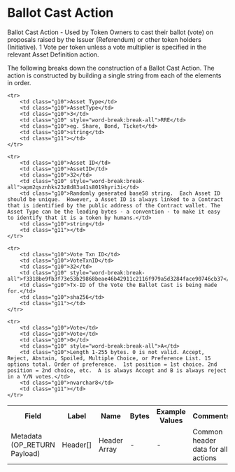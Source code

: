 
# Ballot Cast Action

Ballot Cast Action -  Used by Token Owners to cast their ballot (vote) on proposals raised by the Issuer (Referendum) or other token holders (Initiative). 1 Vote per token unless a vote multiplier is specified in the relevant Asset Definition action.

The following breaks down the construction of a Ballot Cast Action. The action is constructed by building a single string from each of the elements in order.

<table class="waffle">
	<tr style='height:19px;'>
		<th style="width:6%" class="s0">Field</th>
		<th style="width:9%" class="s1">Label</th>
		<th style="width:9%" class="s1">Name</th>
		<th style="width:2%" class="s1">Bytes</th>
		<th style="width:29%" class="s1">Example Values</th>
		<th style="width:26%" class="s1">Comments</th>
		<th style="width:5%" class="s1">Data Type</th>
		<th style="width:14%" class="s2">Amendment Restrictions</th>
	</tr>
	<tr>
		<td class="s5" rowspan="100">Metadata (OP_RETURN Payload)</td>
		<td class="g6">Header[]</td>
		<td class="g6">Header Array</td>
		<td class="g6">-</td>
		<td class="g6">-</td>
		<td class="g6">Common header data for all actions</td>
		<td class="g6">Header</td>
		<td class="g7"></td>
	</tr>

	<tr>
		<td class="g10">Asset Type</td>
		<td class="g10">AssetType</td>
		<td class="g10">3</td>
		<td class="g10" style="word-break:break-all">RRE</td>
		<td class="g10">eg. Share, Bond, Ticket</td>
		<td class="g10">string</td>
		<td class="g11"></td>
	</tr>

	<tr>
		<td class="g10">Asset ID</td>
		<td class="g10">AssetID</td>
		<td class="g10">32</td>
		<td class="g10" style="word-break:break-all">apm2qsznhks23z8d83u41s8019hyri3i</td>
		<td class="g10">Randomly generated base58 string.  Each Asset ID should be unique.  However, a Asset ID is always linked to a Contract that is identified by the public address of the Contract wallet. The Asset Type can be the leading bytes - a convention - to make it easy to identify that it is a token by humans.</td>
		<td class="g10">string</td>
		<td class="g11"></td>
	</tr>

	<tr>
		<td class="g10">Vote Txn ID</td>
		<td class="g10">VoteTxnID</td>
		<td class="g10">32</td>
		<td class="g10" style="word-break:break-all">f3318be9fb3f73e53b29868beae46b42911c2116f979a5d3284face90746cb37</td>
		<td class="g10">Tx-ID of the Vote the Ballot Cast is being made for.</td>
		<td class="g10">sha256</td>
		<td class="g11"></td>
	</tr>

	<tr>
		<td class="g10">Vote</td>
		<td class="g10">Vote</td>
		<td class="g10">0</td>
		<td class="g10" style="word-break:break-all">A</td>
		<td class="g10">Length 1-255 bytes. 0 is not valid. Accept, Reject, Abstain, Spoiled, Multiple Choice, or Preference List. 15 options total. Order of preference.  1st position = 1st choice. 2nd position = 2nd choice, etc.  A is always Accept and B is always reject in a Y/N votes.</td>
		<td class="g10">nvarchar8</td>
		<td class="g11"></td>
	</tr>

</table>

